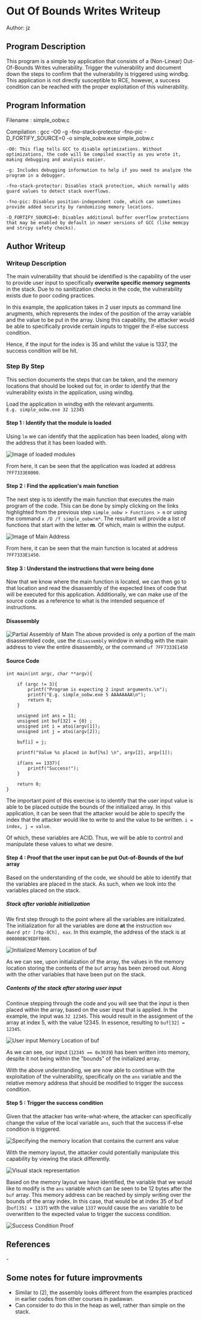 # Out Of Bounds Writes Writeup

Author: jz

## Program Description
This program is a simple toy application that consists of a (Non-Linear) Out-Of-Bounds Writes vulnerability. Trigger the vulnerability and document down the steps to confirm that the vulnerability is triggered using windbg. This application is not directly susceptible to RCE, however, a success condition can be reached with the proper exploitation of this vulnerability.

## Program Information
Filename : simple_oobw.c 

Compilation : gcc -O0 -g -fno-stack-protector -fno-pic -D_FORTIFY_SOURCE=0 -o simple_oobw.exe simple_oobw.c

```
-O0: This flag tells GCC to disable optimizations. Without optimizations, the code will be compiled exactly as you wrote it, making debugging and analysis easier.

-g: Includes debugging information to help if you need to analyze the program in a debugger.

-fno-stack-protector: Disables stack protection, which normally adds guard values to detect stack overflows.

-fno-pic: Disables position-independent code, which can sometimes provide added security by randomizing memory locations.

-D_FORTIFY_SOURCE=0: Disables additional buffer overflow protections that may be enabled by default in newer versions of GCC (like memcpy and strcpy safety checks).
```

## Author Writeup
### Writeup Description
The main vulnerability that should be identified is the capability of the user to provide user input to specifically **overwrite specific memory segments** in the stack. Due to no sanitization checks in the code, the vulnerability exists due to poor coding practices.

In this example, the application takes in 2 user inputs as command line arugments, which represents the index of the position of the array variable and the value to be put in the array. Using this capability, the attacker would be able to specifically provide certain inputs to trigger the if-else success condition.

Hence, if the input for the index is 35 and whilst the value is 1337, the success condition will be hit.

### Step By Step
This section documents the steps that can be taken, and the memory locations that should be looked out for, in order to identify that the vulnerability exists in the application, using windbg.

Load the application in windbg with the relevant arguments.  
```E.g. simple_oobw.exe 32 12345```

#### Step 1 : Identify that the module is loaded
Using ```lm``` we can identify that the application has been loaded, along with the address that it has been loaded with.  

![Image of loaded modules](Loaded_Modules.PNG)

From here, it can be seen that the application was loaded at address ```7FF7333E0000```.

#### Step 2 : Find the application's main function
The next step is to identify the main function that executes the main program of the code. This can be done by simply clicking on the links highlighted from the previous step ```simple_oobw > Functions > m``` or using the command ```x /D /f simple_oobw!m*```. The resultant will provide a list of functions that start with the letter **m**. Of which, main is within the output.

![Image of Main Address](Finding_Main.PNG)

From here, it can be seen that the main function is located at address ```7FF7333E1450```.

#### Step 3 : Understand the instructions that were being done
Now that we know where the main function is located, we can then go to that location and read the disassembly of the expected lines of code that will be executed for this application. Additionally, we can make use of the source code as a reference to what is the intended sequence of instructions.

#### Disassembly
![Partial Assembly of Main](main_assembly.PNG)
The above provided is only a portion of the main disassembled code, use the ```disassembly``` window in windbg with the main address to view the entire disassembly, or the command ```uf 7FF7333E1450```

#### Source Code
``` 
int main(int argc, char **argv){

    if (argc != 3){
        printf("Program is expecting 2 input arguments.\n");
        printf("E.g. simple_oobw.exe 5 AAAAAAAA\n");
        return 0;
    }

    unsigned int ans = 11;
    unsigned int buf[32] = {0} ;
    unsigned int i = atoi(argv[1]);
    unsigned int j = atoi(argv[2]);

    buf[i] = j;

    printf("Value %s placed in buf[%s] \n", argv[2], argv[1]);

    if(ans == 1337){
        printf("Success!");
    }

    return 0;
}
```

The important point of this exercise is to identify that the user input value is able to be placed outside the bounds of the initialized array. In this application, it can be seen that the attacker would be able to specify the index that the attacker would like to write to and the value to be written. ```i = index, j = value```. 

Of which, these variables are ACID. Thus, we will be able to control and manipulate these values to what we desire.

#### Step 4 : Proof that the user input can be put Out-of-Bounds of the buf array
Based on the understanding of the code, we should be able to identify that the variables are placed in the stack. As such, when we look into the variables placed on the stack.

##### Stack after variable initialization
We first step through to the point where all the variables are initializated. The initialization for all the variables are done **at** the instruction ```mov     dword ptr [rbp-0Ch], eax```. In this example, the address of the stack is at ```000000BC9EDFFB00```.

![Initialized Memory Location of buf](Initialized_Variables.PNG)

As we can see, upon initialization of the array, the values in the memory location storing the contents of the ```buf``` array has been zeroed out. Along with the other variables that have been put on the stack. 

##### Contents of the stack after storing user input
Continue stepping through the code and you will see that the input is then placed within the array, based on the user input that is applied. In the example, the input was ```32 12345```. This would result in the assignment of the array at index 5, with the value 12345. In essence, resulting to ```buf[32] = 12345```. 

![User input Memory Location of buf](After_User_Input.PNG)

As we can see, our input (```12345 == 0x3039```) has been written into memory, despite it not being within the "bounds" of the initialized array.

With the above understanding, we are now able to continue with the exploitation of the vulnerability, specifically on the `ans` variable and the relative memory address that should be modified to trigger the success condition.

#### Step 5 : Trigger the success condition
Given that the attacker has write-what-where, the attacker can specifically change the value of the local variable ```ans```, such that the success if-else condition is triggered.

![Specifying the memory location that contains the current ans value](mem_layout.PNG)

With the memory layout, the attacker could potentially manipulate this capability by viewing the stack differently.

![Visual stack representation](stack_layout.png)

Based on the memory layout we have identified, the variable that we would like to modify is the ```ans``` variable which can be seen to be 12 bytes after the ```buf``` array. This memory address can be reached by simply writing over the bounds of the array index. In this case, that would be at index 35 of buf (```buf[35] = 1337```) with the value ```1337``` would cause the ```ans``` variable to be overwritten to the expected value to trigger the success condition.

![Success Condition Proof](success.png)

## References
\-

## Some notes for future improvments
- Similar to (2), the assembly looks different from the examples practiced in earlier codes from other courses in padawan.
- Can consider to do this in the heap as well, rather than simple on the stack.